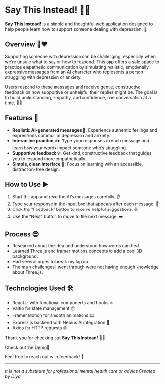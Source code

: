 # Say This Instead! 💬✨

**Say This Instead!** is a simple and thoughtful web application designed to help people learn how to support someone dealing with depression. 💙

## Overview 🧠❤️

Supporting someone with depression can be challenging, especially when we’re unsure what to say or how to respond. This app offers a safe space to practice empathetic communication by simulating realistic, emotionally expressive messages from an AI character who represents a person struggling with depression or anxiety.

Users respond to these messages and receive gentle, constructive feedback on how supportive or unhelpful their replies might be. The goal is to build understanding, empathy, and confidence, one conversation at a time. 🌱✨

## Features 🌟

- **Realistic AI-generated messages 🤖:** Experience authentic feelings and expressions common in depression and anxiety.
- **Interactive practice ✍️:** Type your responses to each message and learn how your words impact someone who’s struggling.
- **Supportive feedback 💡:** Get kind, constructive feedback that guides you to respond more empathetically.
- **Simple, clean interface 🎨:** Focus on learning with an accessible, distraction-free design.

## How to Use ▶️

1. Start the app and read the AI’s messages carefully. 👂
2. Type your response in the input box that appears after each message. 💬
3. Click the “Feedback” button to receive helpful suggestions. 👍
4. Use the “Next” button to move to the next message. ➡️

## Process 😎
- Researced about the idea and understood how words can heal.
- Learned Three.js and framer motions concepts to add a cool 3D background.
- Had several urges to break my laptop.
- The main challenges I went through were not having enough knowledge about Three.js.
  
  
## Technologies Used 🛠️

- React.js with functional components and hooks ⚛️
- Valtio for state management 📦
- Framer Motion for smooth animations 🎞️
- Express.js backend with Nebius AI integration 🤖
- Axios for HTTP requests 🌐

Thank you for checking out **Say This Instead!** 🌱💙

Check out the [Demo🔗](https://youtu.be/xnZocodHrm0?si=y6TagOZfu88w8QKa)

Feel free to reach out with feedback! 📨

---
*It is not a substitute for professional mental health care or advice*
*Created by Diya*

